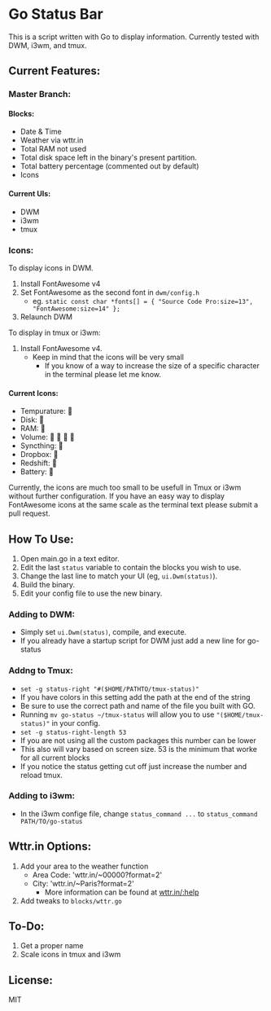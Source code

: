 # Go Status Bar
This is a script written with Go to display information.
Currently tested with DWM, i3wm, and tmux.

## Current Features:
### Master Branch:
#### Blocks:
- Date & Time
- Weather via wttr.in
- Total RAM not used
- Total disk space left in the binary's present partition.
- Total battery percentage (commented out by default)
- Icons
#### Current UIs:
- DWM
- i3wm
- tmux

### Icons:
To display icons in DWM.
1. Install FontAwesome v4
2. Set FontAwesome as the second font in `dwm/config.h`
   - eg. `static const char *fonts[] = { "Source Code Pro:size=13", "FontAwesome:size=14" };`
3. Relaunch DWM

To display in tmux or i3wm:
1. Install FontAwesome v4.
   - Keep in mind that the icons will be very small
	 - If you know of a way to increase the size of a specific character in the terminal please let me know.

#### Current Icons:
- Tempurature: 
- Disk: 
- RAM: 
- Volume:    
- Syncthing: 
- Dropbox: 
- Redshift: 
- Battery: 

Currently, the icons are much too small to be usefull in Tmux or i3wm without further configuration.
If you have an easy way to display FontAwesome icons at the same scale as the terminal text please submit a pull request.

## How To Use:
1. Open main.go in a text editor.
2. Edit the last `status` variable to contain the blocks you wish to use.
3. Change the last line to match your UI (eg, `ui.Dwm(status)`).
4. Build the binary.
5. Edit your config file to use the new binary.

### Adding to DWM:
- Simply set `ui.Dwm(status)`, compile, and execute.
- If you already have a startup script for DWM just add a new line for go-status

### Addng to Tmux:
- `set -g status-right "#($HOME/PATHTO/tmux-status)"`
 - If you have colors in this setting add the path at the end of the string
 - Be sure to use the correct path and name of the file you built with GO.
 - Running `mv go-status ~/tmux-status` will allow you to use `"($HOME/tmux-status)"` in your config.
- `set -g status-right-length 53`
 - If you are not using all the custom packages this number can be lower
 - This also will vary based on screen size. 53 is the minimum that worke for all current blocks
 - If you notice the status getting cut off just increase the number and reload tmux.

### Adding to i3wm:
- In the i3wm confige file, change `status_command ...` to `status_command PATH/TO/go-status`

## Wttr.in Options:
1. Add your area to the weather function
   - Area Code: 'wttr.in/~00000?format=2' 
   - City: 'wttr.in/~Paris?format=2'
	 - More information can be found at [wttr.in/:help](https://wttr.in/:help)
2. Add tweaks to `blocks/wttr.go`

## To-Do:
1. Get a proper name
2. Scale icons in tmux and i3wm

## License:
MIT
